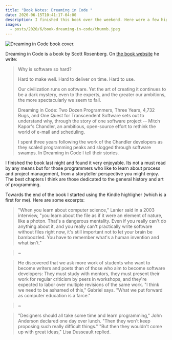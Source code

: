 ```yaml
---
title: "Book Notes: Dreaming in Code "
date: 2020-06-15T10:41:17-04:00
description: I finished this book over the weekend. Here were a few highlights.
images:
  - posts/2020/6/book-dreaming-in-code/thumnb.jpeg
---
```


<img src="thumnb.jpeg" alt="Dreaming in Code book cover." style="width:auto;" />

Dreaming in Code is a book by Scott Rosenberg. On [the book website](http://www.dreamingincode.com/) he write:

> Why is software so hard?
>
> Hard to make well. Hard to deliver on time. Hard to use.
>
> Our civilization runs on software. Yet the art of creating it continues to be a dark mystery, even to the experts, and the greater our ambitions, the more spectacularly we seem to fail.
>
> Dreaming in Code: Two Dozen Programmers, Three Years, 4,732 Bugs, and One Quest for Transcendent Software sets out to understand why, through the story of one software project -- Mitch Kapor's Chandler, an ambitious, open-source effort to rethink the world of e-mail and scheduling.
>
> I spent three years following the work of the Chandler developers as they scaled programming peaks and slogged through software swamps. In Dreaming in Code I tell their stories.

I finished the book last night and found it very enjoyable. Its not a must read by any means but for those programmers who like to learn about process and project management, from a storyteller perspective you might enjoy. The best chapters I think are those dedicated to the general history and art of programming.

Towards the end of the book I started using the Kindle highligher (which is a first for me). Here are some excerpts:

> "When you learn about computer science," Lanier said in a 2003 interview, "you learn about the file as if it were an element of nature, like a photon. That's a dangerous mentality. Even if you really can't do anything about it, and you really can't practically write software without files right now, it's still important not to let your brain be bamboozled. You have to remember what's a human invention and what isn't."

> ~

> He discovered that we ask more work of students who want to become writers and poets than of those who aim to become software developers: They must study with mentors, they must present their work for regular criticism by peers in workshops, and they're expected to labor over multiple revisions of the same work. "I think we need to be ashamed of this," Gabriel says. "What we put forward as computer education is a farce."

> ~

> "Designers should all take some time and learn programming," John Anderson declared one day over lunch. "Then they won't keep proposing such really difficult things." "But then they wouldn't come up with great ideas," Lisa Dusseault replied.
